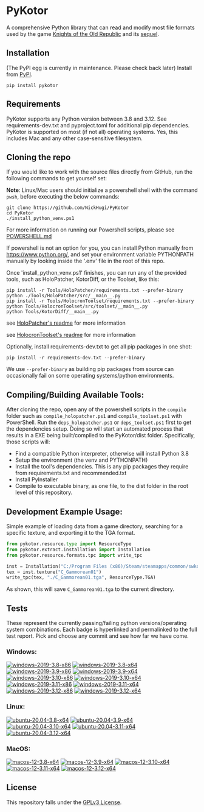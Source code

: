 
PyKotor
=======
A comprehensive Python library that can read and modify most file formats used by the game [Knights of the Old Republic](https://en.wikipedia.org/wiki/Star_Wars:_Knights_of_the_Old_Republic_(video_game)) and its [sequel](https://en.wikipedia.org/wiki/Star_Wars_Knights_of_the_Old_Republic_II:_The_Sith_Lords).

## Installation
(The PyPI egg is currently in maintenance. Please check back later) Install from [PyPI](https://pypi.org/project/PyKotor/).
```commandline
pip install pykotor
```

## Requirements
PyKotor supports any Python version between 3.8 and 3.12. See requirements-dev.txt and pyproject.toml for additional pip dependencies.
PyKotor is supported on most (if not all) operating systems. Yes, this includes Mac and any other case-sensitive filesystem.

## Cloning the repo
If you would like to work with the source files directly from GitHub, run the following commands to get yourself set:

**Note**: Linux/Mac users should initialize a powershell shell with the command `pwsh`, before executing the below commands:

```commandline
git clone https://github.com/NickHugi/PyKotor
cd PyKotor
./install_python_venv.ps1
```
For more information on running our Powershell scripts, please see [POWERSHELL.md](https://github.com/NickHugi/PyKotor/blob/master/POWERSHELL.md)

If powershell is not an option for you, you can install Python manually from https://www.python.org/, and set your environment variable PYTHONPATH manually by looking inside the '.env' file in the root of this repo.


Once 'install_python_venv.ps1' finishes, you can run any of the provided tools, such as HoloPatcher, KotorDiff, or the Toolset, like this:
```commandline
pip install -r Tools/HoloPatcher/requirements.txt --prefer-binary
python ./Tools/HoloPatcher/src/__main__.py
pip install -r Tools/HolocronToolset/requirements.txt --prefer-binary
python Tools/HolocronToolset/src/toolset/__main__.py
python Tools/KotorDiff/__main__.py
```

see [HoloPatcher's readme](https://github.com/NickHugi/PyKotor/tree/master/Tools/HoloPatcher#readme) for more information

see [HolocronToolset's readme](https://github.com/NickHugi/PyKotor/tree/master/Tools/HolocronToolset#readme) for more information

Optionally, install requirements-dev.txt to get all pip packages in one shot:
```commandline
pip install -r requirements-dev.txt --prefer-binary
```
We use `--prefer-binary` as building pip packages from source can occasionally fail on some operating systems/python environments.

## Compiling/Building Available Tools:
After cloning the repo, open any of the powershell scripts in the `compile` folder such as `compile_holopatcher.ps1` and `compile_toolset.ps1` with PowerShell. Run the `deps_holopatcher.ps1` or `deps_toolset.ps1` first to get the dependencies setup. Doing so will start an automated process that results in a EXE being built/compiled to the PyKotor/dist folder. Specifically, those scripts will:
- Find a compatible Python interpreter, otherwise will install Python 3.8
- Setup the environment (the venv and PYTHONPATH)
- Install the tool's dependencies. This is any pip packages they require from requirements.txt and recommended.txt
- Install PyInstaller
- Compile to executable binary, as one file, to the dist folder in the root level of this repository.


## Development Example Usage:
Simple example of loading data from a game directory, searching for a specific texture, and exporting it to the TGA format.
```python
from pykotor.resource.type import ResourceType
from pykotor.extract.installation import Installation
from pykotor.resource.formats.tpc import write_tpc

inst = Installation("C:/Program Files (x86)/Steam/steamapps/common/swkotor")
tex = inst.texture("C_Gammorean01")
write_tpc(tex, "./C_Gammorean01.tga", ResourceType.TGA)
```
As shown, this will save `C_Gammorean01.tga` to the current directory.

## Tests

These represent the currently passing/failing python versions/operating system combinations. Each badge is hyperlinked and permalinked to the full test report. Pick and choose any commit and see how far we have come.

### Windows:

<!-- WINDOWS-BADGES-START -->
[![windows-2019-3.8-x86](https://img.shields.io/badge/build-3.8--x86_Passing_623-brightgreen?style=plastic&logo=simple-icons&logoColor=%23FF5e34&label=17&labelColor=%23c71818&color=%232f991a)](https://github.com/NickHugi/PyKotor/blob/e1052003864d88fcd7cbad8bbfbbb87ca507b79c/tests/results/31afeb6cc4612424669fc956554413a796e14980/pytest_report_windows-2019_3.8_x86/pytest_report.html)
[![windows-2019-3.8-x64](https://img.shields.io/badge/build-3.8--x64_Passing_623-brightgreen?style=plastic&logo=simple-icons&logoColor=%23FF5e34&label=17&labelColor=%23c71818&color=%232f991a)](https://github.com/NickHugi/PyKotor/blob/e1052003864d88fcd7cbad8bbfbbb87ca507b79c/tests/results/31afeb6cc4612424669fc956554413a796e14980/pytest_report_windows-2019_3.8_x64/pytest_report.html)
[![windows-2019-3.9-x86](https://img.shields.io/badge/build-3.9--x86_Passing_623-brightgreen?style=plastic&logo=simple-icons&logoColor=%23FF5e34&label=17&labelColor=%23c71818&color=%232f991a)](https://github.com/NickHugi/PyKotor/blob/e1052003864d88fcd7cbad8bbfbbb87ca507b79c/tests/results/31afeb6cc4612424669fc956554413a796e14980/pytest_report_windows-2019_3.9_x86/pytest_report.html)
[![windows-2019-3.9-x64](https://img.shields.io/badge/build-3.9--x64_Passing_623-brightgreen?style=plastic&logo=simple-icons&logoColor=%23FF5e34&label=17&labelColor=%23c71818&color=%232f991a)](https://github.com/NickHugi/PyKotor/blob/e1052003864d88fcd7cbad8bbfbbb87ca507b79c/tests/results/31afeb6cc4612424669fc956554413a796e14980/pytest_report_windows-2019_3.9_x64/pytest_report.html)
[![windows-2019-3.10-x86](https://img.shields.io/badge/build-3.10--x86_Passing_623-brightgreen?style=plastic&logo=simple-icons&logoColor=%23FF5e34&label=17&labelColor=%23c71818&color=%232f991a)](https://github.com/NickHugi/PyKotor/blob/e1052003864d88fcd7cbad8bbfbbb87ca507b79c/tests/results/31afeb6cc4612424669fc956554413a796e14980/pytest_report_windows-2019_3.10_x86/pytest_report.html)
[![windows-2019-3.10-x64](https://img.shields.io/badge/build-3.10--x64_Passing_623-brightgreen?style=plastic&logo=simple-icons&logoColor=%23FF5e34&label=17&labelColor=%23c71818&color=%232f991a)](https://github.com/NickHugi/PyKotor/blob/e1052003864d88fcd7cbad8bbfbbb87ca507b79c/tests/results/31afeb6cc4612424669fc956554413a796e14980/pytest_report_windows-2019_3.10_x64/pytest_report.html)
[![windows-2019-3.11-x86](https://img.shields.io/badge/build-3.11--x86_Passing_623-brightgreen?style=plastic&logo=simple-icons&logoColor=%23FF5e34&label=17&labelColor=%23c71818&color=%232f991a)](https://github.com/NickHugi/PyKotor/blob/e1052003864d88fcd7cbad8bbfbbb87ca507b79c/tests/results/31afeb6cc4612424669fc956554413a796e14980/pytest_report_windows-2019_3.11_x86/pytest_report.html)
[![windows-2019-3.11-x64](https://img.shields.io/badge/build-3.11--x64_Passing_623-brightgreen?style=plastic&logo=simple-icons&logoColor=%23FF5e34&label=17&labelColor=%23c71818&color=%232f991a)](https://github.com/NickHugi/PyKotor/blob/e1052003864d88fcd7cbad8bbfbbb87ca507b79c/tests/results/31afeb6cc4612424669fc956554413a796e14980/pytest_report_windows-2019_3.11_x64/pytest_report.html)
[![windows-2019-3.12-x86](https://img.shields.io/badge/build-3.12--x86_Passing_623-brightgreen?style=plastic&logo=simple-icons&logoColor=%23FF5e34&label=17&labelColor=%23c71818&color=%232f991a)](https://github.com/NickHugi/PyKotor/blob/e1052003864d88fcd7cbad8bbfbbb87ca507b79c/tests/results/31afeb6cc4612424669fc956554413a796e14980/pytest_report_windows-2019_3.12_x86/pytest_report.html)
[![windows-2019-3.12-x64](https://img.shields.io/badge/build-3.12--x64_Passing_623-brightgreen?style=plastic&logo=simple-icons&logoColor=%23FF5e34&label=17&labelColor=%23c71818&color=%232f991a)](https://github.com/NickHugi/PyKotor/blob/e1052003864d88fcd7cbad8bbfbbb87ca507b79c/tests/results/31afeb6cc4612424669fc956554413a796e14980/pytest_report_windows-2019_3.12_x64/pytest_report.html)
<!-- WINDOWS-BADGES-END -->

### Linux:

<!-- LINUX-BADGES-START -->
[![ubuntu-20.04-3.8-x64](https://img.shields.io/badge/build-3.8--x64_Passing_623-brightgreen?style=plastic&logo=simple-icons&logoColor=%23FF5e34&label=17&labelColor=%23c71818&color=%232f991a)](https://github.com/NickHugi/PyKotor/blob/e1052003864d88fcd7cbad8bbfbbb87ca507b79c/tests/results/31afeb6cc4612424669fc956554413a796e14980/pytest_report_ubuntu-20.04_3.8_x64/pytest_report.html)
[![ubuntu-20.04-3.9-x64](https://img.shields.io/badge/build-3.9--x64_Passing_623-brightgreen?style=plastic&logo=simple-icons&logoColor=%23FF5e34&label=17&labelColor=%23c71818&color=%232f991a)](https://github.com/NickHugi/PyKotor/blob/e1052003864d88fcd7cbad8bbfbbb87ca507b79c/tests/results/31afeb6cc4612424669fc956554413a796e14980/pytest_report_ubuntu-20.04_3.9_x64/pytest_report.html)
[![ubuntu-20.04-3.10-x64](https://img.shields.io/badge/build-3.10--x64_Passing_623-brightgreen?style=plastic&logo=simple-icons&logoColor=%23FF5e34&label=17&labelColor=%23c71818&color=%232f991a)](https://github.com/NickHugi/PyKotor/blob/e1052003864d88fcd7cbad8bbfbbb87ca507b79c/tests/results/31afeb6cc4612424669fc956554413a796e14980/pytest_report_ubuntu-20.04_3.10_x64/pytest_report.html)
[![ubuntu-20.04-3.11-x64](https://img.shields.io/badge/build-3.11--x64_Passing_623-brightgreen?style=plastic&logo=simple-icons&logoColor=%23FF5e34&label=17&labelColor=%23c71818&color=%232f991a)](https://github.com/NickHugi/PyKotor/blob/e1052003864d88fcd7cbad8bbfbbb87ca507b79c/tests/results/31afeb6cc4612424669fc956554413a796e14980/pytest_report_ubuntu-20.04_3.11_x64/pytest_report.html)
[![ubuntu-20.04-3.12-x64](https://img.shields.io/badge/build-3.12--x64_Passing_623-brightgreen?style=plastic&logo=simple-icons&logoColor=%23FF5e34&label=17&labelColor=%23c71818&color=%232f991a)](https://github.com/NickHugi/PyKotor/blob/e1052003864d88fcd7cbad8bbfbbb87ca507b79c/tests/results/31afeb6cc4612424669fc956554413a796e14980/pytest_report_ubuntu-20.04_3.12_x64/pytest_report.html)
<!-- LINUX-BADGES-END -->

### MacOS:

<!-- MACOS-BADGES-START -->
[![macos-12-3.8-x64](https://img.shields.io/badge/build-3.8--x64_Passing_619-brightgreen?style=plastic&logo=simple-icons&logoColor=%23FF5e34&label=21&labelColor=%23c71818&color=%232f991a)](https://github.com/NickHugi/PyKotor/blob/e1052003864d88fcd7cbad8bbfbbb87ca507b79c/tests/results/31afeb6cc4612424669fc956554413a796e14980/pytest_report_macos-12_3.8_x64/pytest_report.html)
[![macos-12-3.9-x64](https://img.shields.io/badge/build-3.9--x64_Passing_619-brightgreen?style=plastic&logo=simple-icons&logoColor=%23FF5e34&label=21&labelColor=%23c71818&color=%232f991a)](https://github.com/NickHugi/PyKotor/blob/e1052003864d88fcd7cbad8bbfbbb87ca507b79c/tests/results/31afeb6cc4612424669fc956554413a796e14980/pytest_report_macos-12_3.9_x64/pytest_report.html)
[![macos-12-3.10-x64](https://img.shields.io/badge/build-3.10--x64_Passing_619-brightgreen?style=plastic&logo=simple-icons&logoColor=%23FF5e34&label=21&labelColor=%23c71818&color=%232f991a)](https://github.com/NickHugi/PyKotor/blob/e1052003864d88fcd7cbad8bbfbbb87ca507b79c/tests/results/31afeb6cc4612424669fc956554413a796e14980/pytest_report_macos-12_3.10_x64/pytest_report.html)
[![macos-12-3.11-x64](https://img.shields.io/badge/build-3.11--x64_Passing_619-brightgreen?style=plastic&logo=simple-icons&logoColor=%23FF5e34&label=21&labelColor=%23c71818&color=%232f991a)](https://github.com/NickHugi/PyKotor/blob/e1052003864d88fcd7cbad8bbfbbb87ca507b79c/tests/results/31afeb6cc4612424669fc956554413a796e14980/pytest_report_macos-12_3.11_x64/pytest_report.html)
[![macos-12-3.12-x64](https://img.shields.io/badge/build-3.12--x64_Passing_619-brightgreen?style=plastic&logo=simple-icons&logoColor=%23FF5e34&label=21&labelColor=%23c71818&color=%232f991a)](https://github.com/NickHugi/PyKotor/blob/e1052003864d88fcd7cbad8bbfbbb87ca507b79c/tests/results/31afeb6cc4612424669fc956554413a796e14980/pytest_report_macos-12_3.12_x64/pytest_report.html)
<!-- MACOS-BADGES-END -->

## License
This repository falls under the [GPLv3 License](https://github.com/NickHugi/PyKotor/blob/master/LICENSE).


















































